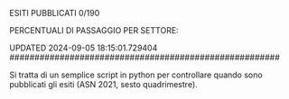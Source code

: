 ESITI PUBBLICATI 0/190 

PERCENTUALI DI PASSAGGIO PER SETTORE:

UPDATED 2024-09-05 18:15:01.729404
###################################################### 

Si tratta di un semplice script in python per controllare quando sono pubblicati gli esiti (ASN 2021, sesto quadrimestre).

